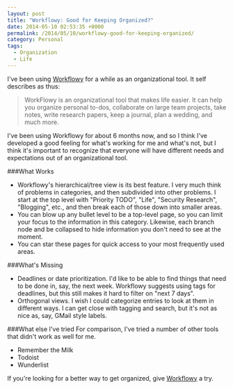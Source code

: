 ```yaml
---
layout: post
title: "Workflowy: Good for Keeping Organized?"
date: 2014-05-10 02:53:35 +0000
permalink: /2014/05/10/workflowy-good-for-keeping-organized/
category: Personal
tags:
  - Organization
  - Life
---
```

I've been using [Workflowy](https://workflowy.com/invite/1656a746.lnx) for a while as an organizational tool.  It self describes as thus:
> WorkFlowy is an organizational tool that makes life easier. It can help you organize personal to-dos, collaborate on large team projects, take notes, write research papers, keep a journal, plan a wedding, and much more.

I've been using Workflowy for about 6 months now, and so I think I've developed a good feeling for what's working for me and what's not, but I think it's important to recognize that everyone will have different needs and expectations out of an organizational tool.

###What Works

- Workflowy's hierarchical/tree view is its best feature.  I very much think of problems in categories, and then subdivided into other problems.  I start at the top level with "Priority TODO", "Life", "Security Research", "Blogging", etc., and then break each of those down into smaller areas.
- You can blow up any bullet level to be a top-level page, so you can limit your focus to the information in this category.  Likewise, each branch node and be collapsed to hide information you don't need to see at the moment.
- You can star these pages for quick access to your most frequently used areas.

###What's Missing

- Deadlines or date prioritization.  I'd like to be able to find things that need to be done in, say, the next week.  Workflowy suggests using tags for deadlines, but this still makes it hard to filter on "next 7 days".
- Orthogonal views.  I wish I could categorize entries to look at them in different ways.  I can get close with tagging and search, but it's not as nice as, say, GMail style labels.

###What else I've tried
For comparison, I've tried a number of other tools that didn't work as well for me.
- Remember the Milk
- Todoist
- Wunderlist

If you're looking for a better way to get organized, give [Workflowy](https://workflowy.com/invite/1656a746.lnx) a try.

